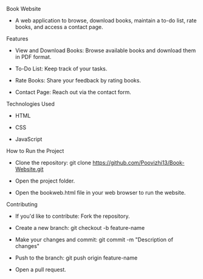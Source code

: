 Book Website

- A web application to browse, download books, maintain a to-do list, rate books, and access a contact page.


Features

- View and Download Books: Browse available books and download them in PDF format.

- To-Do List: Keep track of your tasks.

- Rate Books: Share your feedback by rating books.

- Contact Page: Reach out via the contact form.


Technologies Used

- HTML
  
- CSS
  
- JavaScript
  

How to Run the Project

- Clone the repository: git clone https://github.com/Poovizhi13/Book-Website.git
  
- Open the project folder.
  
- Open the bookweb.html file in your web browser to run the website.
  

Contributing

- If you'd like to contribute: Fork the repository.
  
- Create a new branch: git checkout -b feature-name
  
- Make your changes and commit: git commit -m "Description of changes"
  
- Push to the branch: git push origin feature-name
  
- Open a pull request.

